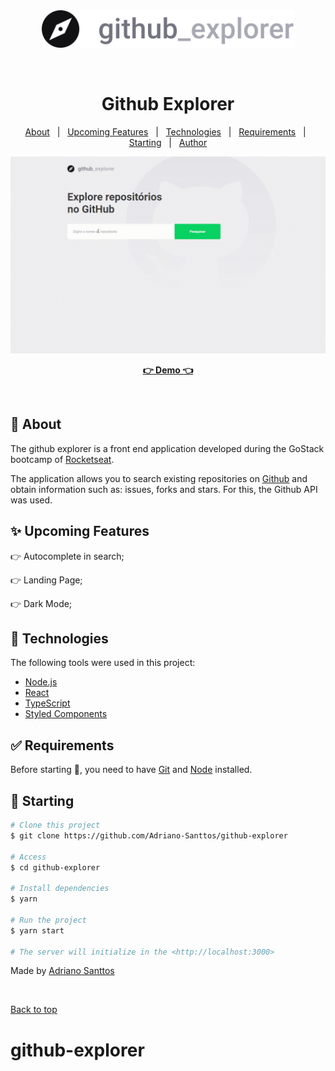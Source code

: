 <div align="center" id="top"> 
  <img src="./src/assets/logo.svg" alt="Github Explorer" height=60 />

  &#xa0;

</div>

<h1 align="center">Github Explorer</h1>

<!-- < align="center">
  <img alt="Github top language" src="https://img.shields.io/github/languages/top/Adriano-Santtos/github-explorer?color=56BEB8">

  <img alt="Github language count" src="https://img.shields.io/github/languages/count/Adriano-Santtos/github-explorer?color=56BEB8">

  <img alt="Repository size" src="https://img.shields.io/github/repo-size/Adriano-Santtos/github-explorer?color=56BEB8">

  <img alt="License" src="https://img.shields.io/github/license/Adriano-Santtos/github-explorer?color=56BEB8">

  <!-- <img alt="Github issues" src="https://img.shields.io/github/issues/Adriano-Santtos/github-explorer?color=56BEB8" /> -->

  <!-- <img alt="Github forks" src="https://img.shields.io/github/forks/Adriano-Santtos/github-explorer?color=56BEB8" /> -->

  <!-- <img alt="Github stars" src="https://img.shields.io/github/stars/Adriano-Santtos/github-explorer?color=56BEB8" /> -->


<!-- Status -->

<!-- <h4 align="center"> 
	🚧  Github Explorer 🚀 Under construction...  🚧
</h4> 

<hr> -->

<p align="center">
  <a href="#dart-about">About</a> &#xa0; | &#xa0; 
  <a href="#sparkles-upcoming-features">Upcoming Features</a> &#xa0; | &#xa0;
  <a href="#rocket-technologies">Technologies</a> &#xa0; | &#xa0;
  <a href="#white_check_mark-requirements">Requirements</a> &#xa0; | &#xa0;
  <a href="#checkered_flag-starting">Starting</a> &#xa0; | &#xa0;
  <a href="https://github.com/Adriano-Santtos" target="_blank">Author</a>
</p>


<img src="./src/assets/demo.gif" alt="demo" >
<br>

  <p align="center">
  <a 
  href="https://github-explorer-asanttos.vercel.app/" ><strong>👉 Demo 👈</strong></a>
  </p>

<br>

## :dart: About ##

The github explorer is a front end application developed during the GoStack bootcamp of [Rocketseat](https://rocketseat.com.br/).

The application allows you to search existing repositories on [Github](https://github.com/) and obtain information such as: issues, forks and stars.
For this, the Github API was used.

## :sparkles: Upcoming Features ##

👉 Autocomplete in search;

👉 Landing Page;

👉 Dark Mode;


## :rocket: Technologies ##

The following tools were used in this project:

- [Node.js](https://nodejs.org/en/)
- [React](https://pt-br.reactjs.org/)
- [TypeScript](https://www.typescriptlang.org/)
- [Styled Components](https://styled-components.com/)

## :white_check_mark: Requirements ##

Before starting :checkered_flag:, you need to have [Git](https://git-scm.com) and [Node](https://nodejs.org/en/) installed.

## :checkered_flag: Starting ##

```bash
# Clone this project
$ git clone https://github.com/Adriano-Santtos/github-explorer

# Access
$ cd github-explorer

# Install dependencies
$ yarn

# Run the project
$ yarn start

# The server will initialize in the <http://localhost:3000>
```


Made by <a href="https://github.com/Adriano-Santtos" target="_blank">Adriano Santtos</a>

&#xa0;

<a href="#top">Back to top</a>
# github-explorer
